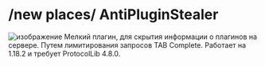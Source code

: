 # /new places/ AntiPluginStealer
![изображение](https://user-images.githubusercontent.com/82046704/171875293-52a4b573-1a4d-47c7-90d3-e5a5e7b964e6.png)
Мелкий плагин, для скрытия информации о плагинов на сервере. Путем лимитирования запросов TAB Complete.
Работает на 1.18.2 и требует ProtocolLib 4.8.0.
